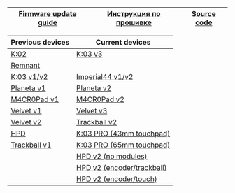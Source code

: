 | [Firmware update guide][01]  | [Инструкция по прошивке][02] | [Source code][03] |
| ---------------------------  | ---------------------------- | ----------------- |


| Previous devices    | Current devices                     |
| ------------------- | -------------------                 |
| [K:02][07]          | [K:03 v3][19]                       |
| [Remnant][12]       |                                     |
| [K:03 v1/v2][05]    | [Imperial44 v1/v2][06]              |
| [Planeta v1][08]    | [Planeta v2][09]                    |
| [M4CR0Pad v1][10]   | [M4CR0Pad v2][11]                   |
| [Velvet v1][13]     | [Velvet v3][17]                     |
| [Velvet v2][14]     | [Trackball v2][20]                  |
| [HPD][04]           | [K:03 PRO (43mm touchpad)][16]      |
| [Trackball v1][15]  | [K:03 PRO (65mm touchpad)][18]      |
|                     | [HPD v2 (no modules)][21]           |
|                     | [HPD v2 (encoder/trackball)][22]    |
|                     | [HPD v2 (encoder/touch)][23]        |


[01]: https://ergohaven.xyz/docs
[02]: https://ru.ergohaven.xyz/docs
[03]: https://github.com/ergohaven/vial-qmk/tree/vial/keyboards/ergohaven

[04]: https://github.com/ergohaven/vial-qmk/releases/download/3.8.4/3.8.4_hpd_v1.uf2
[05]: https://github.com/ergohaven/vial-qmk/releases/download/3.8.4/3.8.4_k03_v1_v2.uf2
[06]: https://github.com/ergohaven/vial-qmk/releases/download/3.8.4/3.8.4_imperial44_v1_v2.uf2
[07]: https://github.com/ergohaven/vial-qmk/releases/download/3.8.4/3.8.4_k02_v1.uf2
[08]: https://github.com/ergohaven/vial-qmk/releases/download/3.8.4/3.8.4_planeta_v1.uf2
[09]: https://github.com/ergohaven/vial-qmk/releases/download/3.8.4/3.8.4_planeta_v2.uf2
[10]: https://github.com/ergohaven/vial-qmk/releases/download/3.8.4/3.8.4_macropad_v1.uf2
[11]: https://github.com/ergohaven/vial-qmk/releases/download/3.8.4/3.8.4_macropad_v2.uf2
[12]: https://github.com/ergohaven/vial-qmk/releases/download/3.8.4/3.8.4_remnant_v1.uf2
[13]: https://github.com/ergohaven/vial-qmk/releases/download/3.8.4/3.8.4_velvet_v1.uf2
[14]: https://github.com/ergohaven/vial-qmk/releases/download/3.8.4/3.8.4_velvet_v2.uf2
[15]: https://github.com/ergohaven/vial-qmk/releases/download/3.8.4/3.8.4_trackball_v1.uf2
[16]: https://github.com/ergohaven/vial-qmk/releases/download/3.8.4/3.8.4_k03pro_43mm_v1.uf2
[17]: https://github.com/ergohaven/vial-qmk/releases/download/3.8.4/3.8.4_velvet_v3.uf2
[18]: https://github.com/ergohaven/vial-qmk/releases/download/3.8.4/3.8.4_k03pro_65mm_v1.uf2
[19]: https://github.com/ergohaven/vial-qmk/releases/download/3.8.4/3.8.4_k03_v3.uf2
[20]: https://github.com/ergohaven/vial-qmk/releases/download/3.8.4/3.8.4_trackball_v2.uf2
[21]: https://github.com/ergohaven/vial-qmk/releases/download/3.8.4/3.8.4_hpd_v2.uf2
[22]: https://github.com/ergohaven/vial-qmk/releases/download/3.8.4/3.8.4_hpd_v2_enc_ball.uf2
[23]: https://github.com/ergohaven/vial-qmk/releases/download/3.8.4/3.8.4_hpd_v2_enc_touch.uf2
